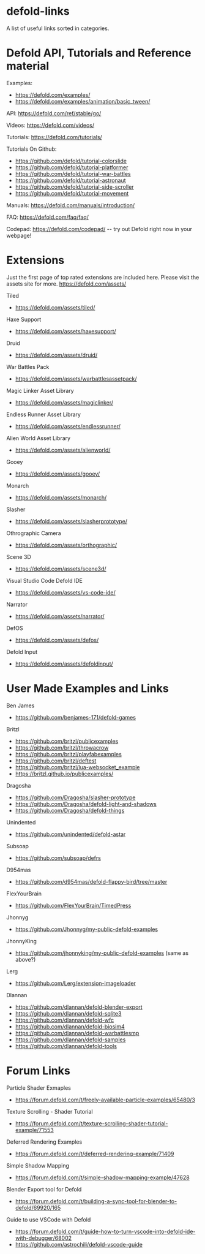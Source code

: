 # defold-links
A list of useful links sorted in categories. 

# Defold API, Tutorials and Reference material

Examples: 
- https://defold.com/examples/
- https://defold.com/examples/animation/basic_tween/

API: https://defold.com/ref/stable/go/

Videos: https://defold.com/videos/

Tutorials: https://defold.com/tutorials/

Tutorials On Github: 
- https://github.com/defold/tutorial-colorslide
- https://github.com/defold/tutorial-platformer
- https://github.com/defold/tutorial-war-battles
- https://github.com/defold/tutorial-astronaut
- https://github.com/defold/tutorial-side-scroller
- https://github.com/defold/tutorial-movement

Manuals: https://defold.com/manuals/introduction/

FAQ: https://defold.com/faq/faq/

Codepad: https://defold.com/codepad/     -- try out Defold right now in your webpage!


# Extensions
Just the first page of top rated extensions are included here. Please visit the assets site for more.
https://defold.com/assets/

Tiled
- https://defold.com/assets/tiled/

Haxe Support
- https://defold.com/assets/haxesupport/

Druid
- https://defold.com/assets/druid/

War Battles Pack
- https://defold.com/assets/warbattlesassetpack/

Magic Linker Asset Library
- https://defold.com/assets/magiclinker/

Endless Runner Asset Library
- https://defold.com/assets/endlessrunner/

Alien World Asset Library
- https://defold.com/assets/alienworld/

Gooey
- https://defold.com/assets/gooey/

Monarch
- https://defold.com/assets/monarch/

Slasher
- https://defold.com/assets/slasherprototype/

Othrographic Camera
- https://defold.com/assets/orthographic/

Scene 3D
- https://defold.com/assets/scene3d/

Visual Studio Code Defold IDE
- https://defold.com/assets/vs-code-ide/

Narrator
- https://defold.com/assets/narrator/

DefOS
- https://defold.com/assets/defos/

Defold Input
- https://defold.com/assets/defoldinput/


# User Made Examples and Links

Ben James
- https://github.com/benjames-171/defold-games

Britzl 
- https://github.com/britzl/publicexamples
- https://github.com/britzl/throwacrow
- https://github.com/britzl/playfabexamples
- https://github.com/britzl/deftest
- https://github.com/britzl/lua-websocket_example
- https://britzl.github.io/publicexamples/

Dragosha
- https://github.com/Dragosha/slasher-prototype
- https://github.com/Dragosha/defold-light-and-shadows
- https://github.com/Dragosha/defold-things

Unindented
- https://github.com/unindented/defold-astar

Subsoap
- https://github.com/subsoap/defrs

D954mas
- https://github.com/d954mas/defold-flappy-bird/tree/master

FlexYourBrain
- https://github.com/FlexYourBrain/TimedPress

Jhonnyg
- https://github.com/Jhonnyg/my-public-defold-examples

JhonnyKing
- https://github.com/jhonnyking/my-public-defold-examples   (same as above?)

Lerg
- https://github.com/Lerg/extension-imageloader

Dlannan
- https://github.com/dlannan/defold-blender-export
- https://github.com/dlannan/defold-sqlite3
- https://github.com/dlannan/defold-wfc
- https://github.com/dlannan/defold-biosim4
- https://github.com/dlannan/defold-warbattlesmp
- https://github.com/dlannan/defold-samples
- https://github.com/dlannan/defold-tools


# Forum Links

Particle Shader Exmaples
- https://forum.defold.com/t/freely-available-particle-examples/65480/3

Texture Scrolling - Shader Tutorial
- https://forum.defold.com/t/texture-scrolling-shader-tutorial-example/71553

Deferred Rendering Examples
- https://forum.defold.com/t/deferred-rendering-example/71409

Simple Shadow Mapping
- https://forum.defold.com/t/simple-shadow-mapping-example/47628

Blender Export tool for Defold
- https://forum.defold.com/t/building-a-sync-tool-for-blender-to-defold/69920/165

Guide to use VSCode with Defold
- https://forum.defold.com/t/guide-how-to-turn-vscode-into-defold-ide-with-debugger/68002
- https://github.com/astrochili/defold-vscode-guide


